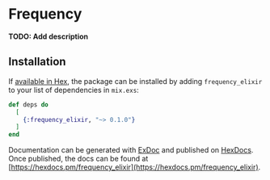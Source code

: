 # Frequency

**TODO: Add description**

## Installation

If [available in Hex](https://hex.pm/docs/publish), the package can be installed
by adding `frequency_elixir` to your list of dependencies in `mix.exs`:

```elixir
def deps do
  [
    {:frequency_elixir, "~> 0.1.0"}
  ]
end
```

Documentation can be generated with [ExDoc](https://github.com/elixir-lang/ex_doc)
and published on [HexDocs](https://hexdocs.pm). Once published, the docs can
be found at [https://hexdocs.pm/frequency_elixir](https://hexdocs.pm/frequency_elixir).

